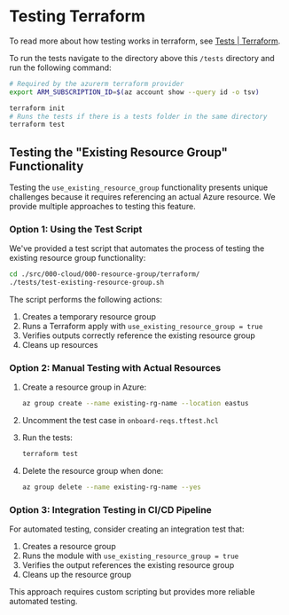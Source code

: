 # Testing Terraform

To read more about how testing works in terraform, see [Tests | Terraform](https://developer.hashicorp.com/terraform/language/tests).

To run the tests navigate to the directory above this `/tests` directory and run the following command:

```sh
# Required by the azurerm terraform provider
export ARM_SUBSCRIPTION_ID=$(az account show --query id -o tsv)

terraform init
# Runs the tests if there is a tests folder in the same directory
terraform test
```

## Testing the "Existing Resource Group" Functionality

Testing the `use_existing_resource_group` functionality presents unique challenges because it requires referencing an actual Azure resource. We provide multiple approaches to testing this feature.

### Option 1: Using the Test Script

We've provided a test script that automates the process of testing the existing resource group functionality:

```sh
cd ./src/000-cloud/000-resource-group/terraform/
./tests/test-existing-resource-group.sh
```

The script performs the following actions:

1. Creates a temporary resource group
2. Runs a Terraform apply with `use_existing_resource_group = true`
3. Verifies outputs correctly reference the existing resource group
4. Cleans up resources

### Option 2: Manual Testing with Actual Resources

1. Create a resource group in Azure:

   ```sh
   az group create --name existing-rg-name --location eastus
   ```

2. Uncomment the test case in `onboard-reqs.tftest.hcl`

3. Run the tests:

   ```sh
   terraform test
   ```

4. Delete the resource group when done:

   ```sh
   az group delete --name existing-rg-name --yes
   ```

### Option 3: Integration Testing in CI/CD Pipeline

For automated testing, consider creating an integration test that:

1. Creates a resource group
2. Runs the module with `use_existing_resource_group = true`
3. Verifies the output references the existing resource group
4. Cleans up the resource group

This approach requires custom scripting but provides more reliable automated testing.
